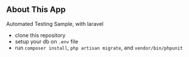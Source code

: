 ## About This App

Automated Testing Sample, with laravel  
* clone this repository
* setup your db on `.env` file
* run `composer install`, `php artisan migrate`, and `vendor/bin/phpunit`
